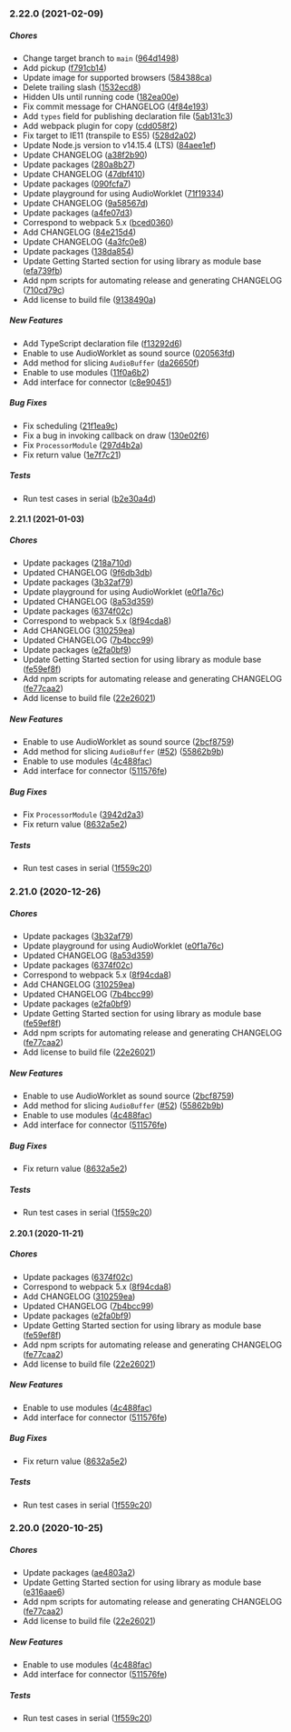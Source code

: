 ### 2.22.0 (2021-02-09)

##### Chores

*  Change target branch to `main` ([964d1498](https://github.com/Korilakkuma/XSound/commit/964d14985c8cd2897d71e8f490ac3f85a467230e))
*  Add pickup ([f791cb14](https://github.com/Korilakkuma/XSound/commit/f791cb143e38590799ea2add96de8c15d6846951))
*  Update image for supported browsers ([584388ca](https://github.com/Korilakkuma/XSound/commit/584388cac2de29e79abef2b0f4e968c4eaa5dcdb))
*  Delete trailing slash ([1532ecd8](https://github.com/Korilakkuma/XSound/commit/1532ecd891d10c0cd9b3daf175b5b7127ac38626))
*  Hidden UIs until running code ([182ea00e](https://github.com/Korilakkuma/XSound/commit/182ea00ec5c1454c44d09042ac7755f28e796f5d))
*  Fix commit message for CHANGELOG ([4f84e193](https://github.com/Korilakkuma/XSound/commit/4f84e193d2cd9a5c8f580ad1e1335050a1d4b3af))
*  Add `types` field for publishing declaration file ([5ab131c3](https://github.com/Korilakkuma/XSound/commit/5ab131c32ec53f95122b394fd26bc10261f58806))
*  Add webpack plugin for copy ([cdd058f2](https://github.com/Korilakkuma/XSound/commit/cdd058f212c5e6c7d7f7cf53d703ede111ee58e6))
*  Fix target to IE11 (transpile to ES5) ([528d2a02](https://github.com/Korilakkuma/XSound/commit/528d2a0222370fb91884523fdba6103bea86a863))
*  Update Node.js version to v14.15.4 (LTS) ([84aee1ef](https://github.com/Korilakkuma/XSound/commit/84aee1efb649253a1f742724b9f46c794e59b322))
*  Update CHANGELOG ([a38f2b90](https://github.com/Korilakkuma/XSound/commit/a38f2b908d369f59ce61abe2c16fc6b2168e60b6))
*  Update packages ([280a8b27](https://github.com/Korilakkuma/XSound/commit/280a8b27fa695e298c9ca01506dd26d9237382b0))
*  Update CHANGELOG ([47dbf410](https://github.com/Korilakkuma/XSound/commit/47dbf410618e618fbaec259f4b550c21f88d112f))
*  Update packages ([090fcfa7](https://github.com/Korilakkuma/XSound/commit/090fcfa78cb3fcb0e9f9727ef1cafacc32f9b905))
*  Update playground for using AudioWorklet ([71f19334](https://github.com/Korilakkuma/XSound/commit/71f1933467ec200cc5ff1524d101cb3c7b09d623))
*  Update CHANGELOG ([9a58567d](https://github.com/Korilakkuma/XSound/commit/9a58567d864d9dd5954562d18ea3ba2c98a3bef5))
*  Update packages ([a4fe07d3](https://github.com/Korilakkuma/XSound/commit/a4fe07d399dde516d58363fb90bf90a4903afd67))
*  Correspond to webpack 5.x ([bced0360](https://github.com/Korilakkuma/XSound/commit/bced0360bd999b0952c6aad56fb97cc4a9ba5d74))
*  Add CHANGELOG ([84e215d4](https://github.com/Korilakkuma/XSound/commit/84e215d4abe032dadc4ee3c1b21debd610ae6a9e))
*  Update CHANGELOG ([4a3fc0e8](https://github.com/Korilakkuma/XSound/commit/4a3fc0e87113afcd907e825705c449097eb93029))
*  Update packages ([138da854](https://github.com/Korilakkuma/XSound/commit/138da854a64d626a6a6b77b0cc24e0834b662c20))
*  Update Getting Started section for using library as module base ([efa739fb](https://github.com/Korilakkuma/XSound/commit/efa739fb976076657b2968715f5961e4e36b91a2))
*  Add npm scripts for automating release and generating CHANGELOG ([710cd79c](https://github.com/Korilakkuma/XSound/commit/710cd79cc0097a30c568bd95c91877b01a714723))
*  Add license to build file ([9138490a](https://github.com/Korilakkuma/XSound/commit/9138490a875f0d16ae726067ac02f7e033714eb0))

##### New Features

*  Add TypeScript declaration file ([f13292d6](https://github.com/Korilakkuma/XSound/commit/f13292d6ab940e4ad1708bc69bc704cbb823f574))
*  Enable to use AudioWorklet as sound source ([020563fd](https://github.com/Korilakkuma/XSound/commit/020563fd58855e9fd07a1225dd6bdc0a74e4e929))
*  Add method for slicing `AudioBuffer` ([da26650f](https://github.com/Korilakkuma/XSound/commit/da26650fe59fb2e1cceacc93ac640e13bd3cf6ab))
*  Enable to use modules ([11f0a6b2](https://github.com/Korilakkuma/XSound/commit/11f0a6b2beb4e9d155cafaaaa3756dabd62fa99c))
*  Add interface for connector ([c8e90451](https://github.com/Korilakkuma/XSound/commit/c8e90451d80fdf7db00fc90e7861693811ab0738))

##### Bug Fixes

*  Fix scheduling ([21f1ea9c](https://github.com/Korilakkuma/XSound/commit/21f1ea9c448a102677e68e744860504a9b96e0a8))
*  Fix a bug in invoking callback on draw ([130e02f6](https://github.com/Korilakkuma/XSound/commit/130e02f6846f74ca969ee95245aad3b26940fed6))
*  Fix `ProcessorModule` ([297d4b2a](https://github.com/Korilakkuma/XSound/commit/297d4b2ad992ac3397b9aa9fd7772dd4bbba3402))
*  Fix return value ([1e7f7c21](https://github.com/Korilakkuma/XSound/commit/1e7f7c2120b3bdc4329ff999381f55bc5f4e56c9))

##### Tests

*  Run test cases in serial ([b2e30a4d](https://github.com/Korilakkuma/XSound/commit/b2e30a4d8beb7dabd29e30e71a50ed18852b012f))

#### 2.21.1 (2021-01-03)

##### Chores

*  Update packages ([218a710d](https://github.com/Korilakkuma/XSound/commit/218a710d96b76a1342694aeff7230aec7ff01eec))
*  Updated CHANGELOG ([9f6db3db](https://github.com/Korilakkuma/XSound/commit/9f6db3dba98fb86d6d27757656e265b9d26cd116))
*  Update packages ([3b32af79](https://github.com/Korilakkuma/XSound/commit/3b32af79bd84e507cfdffd5aa1e072e75a1448bf))
*  Update playground for using AudioWorklet ([e0f1a76c](https://github.com/Korilakkuma/XSound/commit/e0f1a76c2af580c3553df8debd380d3140bfe3ba))
*  Updated CHANGELOG ([8a53d359](https://github.com/Korilakkuma/XSound/commit/8a53d35984161cea7a62e46a6f612019a03dfdf0))
*  Update packages ([6374f02c](https://github.com/Korilakkuma/XSound/commit/6374f02ce98a0445d50c895a33b40a927bf562d2))
*  Correspond to webpack 5.x ([8f94cda8](https://github.com/Korilakkuma/XSound/commit/8f94cda849badafde1055b2d4c262054c2119771))
*  Add CHANGELOG ([310259ea](https://github.com/Korilakkuma/XSound/commit/310259eabd9d26b3ef9a0d68dd3b856f8d91843b))
*  Updated CHANGELOG ([7b4bcc99](https://github.com/Korilakkuma/XSound/commit/7b4bcc991f3eb76432897ba6484985226873b6ce))
*  Update packages ([e2fa0bf9](https://github.com/Korilakkuma/XSound/commit/e2fa0bf9c665f112b755363470812365d39b026e))
*  Update Getting Started section for using library as module base ([fe59ef8f](https://github.com/Korilakkuma/XSound/commit/fe59ef8f283c1bd116cf153567f0886b5026d071))
*  Add npm scripts for automating release and generating CHANGELOG ([fe77caa2](https://github.com/Korilakkuma/XSound/commit/fe77caa2d1104bf818e519d962a19d4bee202f58))
*  Add license to build file ([22e26021](https://github.com/Korilakkuma/XSound/commit/22e2602162db8c25a4fa6dc8973092ce8c25f04c))

##### New Features

*  Enable to use AudioWorklet as sound source ([2bcf8759](https://github.com/Korilakkuma/XSound/commit/2bcf87593c7e67587e861d1a3ae0b94f8db41190))
*  Add method for slicing `AudioBuffer` ([#52](https://github.com/Korilakkuma/XSound/pull/52)) ([55862b9b](https://github.com/Korilakkuma/XSound/commit/55862b9b44dfb8b80389540040817649f02f3597))
*  Enable to use modules ([4c488fac](https://github.com/Korilakkuma/XSound/commit/4c488fac824f827f4ad0272de6988d9e72ea477b))
*  Add interface for connector ([511576fe](https://github.com/Korilakkuma/XSound/commit/511576feb82c0a08a5762362186b192cc4211ffa))

##### Bug Fixes

*  Fix `ProcessorModule` ([3942d2a3](https://github.com/Korilakkuma/XSound/commit/3942d2a34ae76e899ef693373834f005be0b8da0))
*  Fix return value ([8632a5e2](https://github.com/Korilakkuma/XSound/commit/8632a5e289f53ac9fa59791191d88e9657d17592))

##### Tests

*  Run test cases in serial ([1f559c20](https://github.com/Korilakkuma/XSound/commit/1f559c20f6315f7ca8f36482479c56ab526a9d44))

### 2.21.0 (2020-12-26)

##### Chores

*  Update packages ([3b32af79](https://github.com/Korilakkuma/XSound/commit/3b32af79bd84e507cfdffd5aa1e072e75a1448bf))
*  Update playground for using AudioWorklet ([e0f1a76c](https://github.com/Korilakkuma/XSound/commit/e0f1a76c2af580c3553df8debd380d3140bfe3ba))
*  Updated CHANGELOG ([8a53d359](https://github.com/Korilakkuma/XSound/commit/8a53d35984161cea7a62e46a6f612019a03dfdf0))
*  Update packages ([6374f02c](https://github.com/Korilakkuma/XSound/commit/6374f02ce98a0445d50c895a33b40a927bf562d2))
*  Correspond to webpack 5.x ([8f94cda8](https://github.com/Korilakkuma/XSound/commit/8f94cda849badafde1055b2d4c262054c2119771))
*  Add CHANGELOG ([310259ea](https://github.com/Korilakkuma/XSound/commit/310259eabd9d26b3ef9a0d68dd3b856f8d91843b))
*  Updated CHANGELOG ([7b4bcc99](https://github.com/Korilakkuma/XSound/commit/7b4bcc991f3eb76432897ba6484985226873b6ce))
*  Update packages ([e2fa0bf9](https://github.com/Korilakkuma/XSound/commit/e2fa0bf9c665f112b755363470812365d39b026e))
*  Update Getting Started section for using library as module base ([fe59ef8f](https://github.com/Korilakkuma/XSound/commit/fe59ef8f283c1bd116cf153567f0886b5026d071))
*  Add npm scripts for automating release and generating CHANGELOG ([fe77caa2](https://github.com/Korilakkuma/XSound/commit/fe77caa2d1104bf818e519d962a19d4bee202f58))
*  Add license to build file ([22e26021](https://github.com/Korilakkuma/XSound/commit/22e2602162db8c25a4fa6dc8973092ce8c25f04c))

##### New Features

*  Enable to use AudioWorklet as sound source ([2bcf8759](https://github.com/Korilakkuma/XSound/commit/2bcf87593c7e67587e861d1a3ae0b94f8db41190))
*  Add method for slicing `AudioBuffer` ([#52](https://github.com/Korilakkuma/XSound/pull/52)) ([55862b9b](https://github.com/Korilakkuma/XSound/commit/55862b9b44dfb8b80389540040817649f02f3597))
*  Enable to use modules ([4c488fac](https://github.com/Korilakkuma/XSound/commit/4c488fac824f827f4ad0272de6988d9e72ea477b))
*  Add interface for connector ([511576fe](https://github.com/Korilakkuma/XSound/commit/511576feb82c0a08a5762362186b192cc4211ffa))

##### Bug Fixes

*  Fix return value ([8632a5e2](https://github.com/Korilakkuma/XSound/commit/8632a5e289f53ac9fa59791191d88e9657d17592))

##### Tests

*  Run test cases in serial ([1f559c20](https://github.com/Korilakkuma/XSound/commit/1f559c20f6315f7ca8f36482479c56ab526a9d44))

#### 2.20.1 (2020-11-21)

##### Chores

*  Update packages ([6374f02c](https://github.com/Korilakkuma/XSound/commit/6374f02ce98a0445d50c895a33b40a927bf562d2))
*  Correspond to webpack 5.x ([8f94cda8](https://github.com/Korilakkuma/XSound/commit/8f94cda849badafde1055b2d4c262054c2119771))
*  Add CHANGELOG ([310259ea](https://github.com/Korilakkuma/XSound/commit/310259eabd9d26b3ef9a0d68dd3b856f8d91843b))
*  Updated CHANGELOG ([7b4bcc99](https://github.com/Korilakkuma/XSound/commit/7b4bcc991f3eb76432897ba6484985226873b6ce))
*  Update packages ([e2fa0bf9](https://github.com/Korilakkuma/XSound/commit/e2fa0bf9c665f112b755363470812365d39b026e))
*  Update Getting Started section for using library as module base ([fe59ef8f](https://github.com/Korilakkuma/XSound/commit/fe59ef8f283c1bd116cf153567f0886b5026d071))
*  Add npm scripts for automating release and generating CHANGELOG ([fe77caa2](https://github.com/Korilakkuma/XSound/commit/fe77caa2d1104bf818e519d962a19d4bee202f58))
*  Add license to build file ([22e26021](https://github.com/Korilakkuma/XSound/commit/22e2602162db8c25a4fa6dc8973092ce8c25f04c))

##### New Features

*  Enable to use modules ([4c488fac](https://github.com/Korilakkuma/XSound/commit/4c488fac824f827f4ad0272de6988d9e72ea477b))
*  Add interface for connector ([511576fe](https://github.com/Korilakkuma/XSound/commit/511576feb82c0a08a5762362186b192cc4211ffa))

##### Bug Fixes

*  Fix return value ([8632a5e2](https://github.com/Korilakkuma/XSound/commit/8632a5e289f53ac9fa59791191d88e9657d17592))

##### Tests

*  Run test cases in serial ([1f559c20](https://github.com/Korilakkuma/XSound/commit/1f559c20f6315f7ca8f36482479c56ab526a9d44))

### 2.20.0 (2020-10-25)

##### Chores

*  Update packages ([ae4803a2](https://github.com/Korilakkuma/XSound/commit/ae4803a2d92318c04dbccba63ac33c1215f901cd))
*  Update Getting Started section for using library as module base ([e316aae6](https://github.com/Korilakkuma/XSound/commit/e316aae62427618c0f68f91406a19e97ee7b520e))
*  Add npm scripts for automating release and generating CHANGELOG ([fe77caa2](https://github.com/Korilakkuma/XSound/commit/fe77caa2d1104bf818e519d962a19d4bee202f58))
*  Add license to build file ([22e26021](https://github.com/Korilakkuma/XSound/commit/22e2602162db8c25a4fa6dc8973092ce8c25f04c))

##### New Features

*  Enable to use modules ([4c488fac](https://github.com/Korilakkuma/XSound/commit/4c488fac824f827f4ad0272de6988d9e72ea477b))
*  Add interface for connector ([511576fe](https://github.com/Korilakkuma/XSound/commit/511576feb82c0a08a5762362186b192cc4211ffa))

##### Tests

*  Run test cases in serial ([1f559c20](https://github.com/Korilakkuma/XSound/commit/1f559c20f6315f7ca8f36482479c56ab526a9d44))

